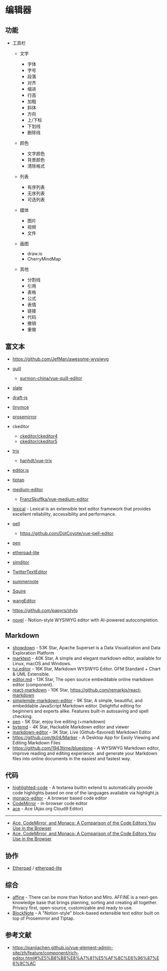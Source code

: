 # 编辑器

## 功能

- 工具栏

    - 文字

        - 字体
        - 字号
        - 段落
        - 对齐
        - 缩进
        - 行高
        - 加粗
        - 斜体
        - 方向
        - 上/下标
        - 下划线
        - 删除线
    
    - 颜色

        - 文字颜色
        - 背景颜色
        - 清除格式

    - 列表

        - 有序列表
        - 无序列表
        - 可选列表
    
    - 媒体

        - 图片
        - 视频
        - 文件

    - 画图

        - draw.io
        - CherryMindMap

    - 其他

        - 分割线
        - 引用
        - 表格
        - 公式
        - 表情
        - 链接
        - 代码
        - 撤销
        - 重做

## 富文本

- https://github.com/JefMari/awesome-wysiwyg
- [quill](https://github.com/quilljs/quill)

    - [surmon-china/vue-quill-editor](https://github.com/surmon-china/vue-quill-editor)

- [slate](https://github.com/ianstormtaylor/slate)
- [draft-js](https://github.com/facebook/draft-js)
- [tinymce](https://github.com/tinymce/tinymce)
- [prosemirror](https://github.com/ProseMirror/prosemirror)
- ckeditor

    - [ckeditor/ckeditor4](https://github.com/ckeditor/ckeditor4)
    - [ckeditor/ckeditor5](https://github.com/ckeditor/ckeditor5)

- [trix](https://github.com/basecamp/trix)

    - [hanhdt/vue-trix](https://github.com/hanhdt/vue-trix)

- [editor.js](https://github.com/codex-team/editor.js)
- [tiptap](https://github.com/ueberdosis/tiptap)
- [medium-editor](https://github.com/yabwe/medium-editor)

    - [FranzSkuffka/vue-medium-editor](https://github.com/FranzSkuffka/vue-medium-editor)

- [lexical](https://github.com/facebook/lexical) - Lexical is an extensible text editor framework that provides excellent reliability, accessibility and performance.
- [pell](https://github.com/jaredreich/pell)

    - https://github.com/DotCoyote/vue-pell-editor

- [pen](https://github.com/sofish/pen)
- [etherpad-lite](https://github.com/ether/etherpad-lite)
- [simditor](https://github.com/mycolorway/simditor)
- [TwitterTextEditor](https://github.com/twitter/TwitterTextEditor)
- [summernote](https://github.com/summernote/summernote)
- [Squire](https://github.com/neilj/Squire)
- [wangEditor](https://github.com/wangeditor-team/wangEditor)
- https://github.com/papyrs/stylo
- [novel](https://github.com/steven-tey/novel) - Notion-style WYSIWYG editor with AI-powered autocompletion.

## Markdown

- [showdown](https://github.com/showdownjs/showdown) - 53K Star, Apache Superset is a Data Visualization and Data Exploration Platform
- [marktext](https://github.com/marktext/marktext) - 40K Star, A simple and elegant markdown editor, available for Linux, macOS and Windows.
- [tui.editor](https://github.com/nhn/tui.editor) -  16K Star, Markdown WYSIWYG Editor. GFM Standard + Chart & UML Extensible.
- [editor.md](https://github.com/pandao/editor.md) - 13K Star, The open source embeddable online markdown editor (component).
- [react-markdown](https://github.com/remarkjs/react-markdown) - 10K Star, https://github.com/remarkjs/react-markdown
- [simplemde-markdown-editor](https://github.com/sparksuite/simplemde-markdown-editor) - 9K Star, A simple, beautiful, and embeddable JavaScript Markdown editor. Delightful editing for beginners and experts alike. Features built-in autosaving and spell checking.
- [pen](https://github.com/sofish/pen) - 5K Star, enjoy live editing (+markdown)
- [bytemd](https://github.com/bytedance/bytemd) - 4K Star, Hackable Markdown editor and viewer
- [markdown-editor](https://github.com/jbt/markdown-editor) - 3K Star, Live (Github-flavored) Markdown Editor
- https://github.com/tk04/Marker - A Desktop App for Easily Viewing and Editing Markdown Files
- https://github.com/1943time/bluestone - A WYSIWYG Markdown editor, improve reading and editing experience. and generate your Markdown files into online documents in the easiest and fastest way.

## 代码

- [highlighted-code](https://github.com/WebReflection/highlighted-code) - A textarea builtin extend to automatically provide code highlights based on one of the languages available via highlight.js
- [monaco-editor](https://github.com/microsoft/monaco-editor) - A browser based code editor
- [CodeMirror](https://github.com/codemirror/CodeMirror) - in-browser code editor
- [ace](https://github.com/ajaxorg/ace) - Ace (Ajax.org Cloud9 Editor)

---

- [Ace, CodeMirror, and Monaco: A Comparison of the Code Editors You Use in the Browser](https://blog.replit.com/code-editors)
- [Ace, CodeMirror, and Monaco: A Comparison of the Code Editors You Use in the Browser](https://www.reddit.com/r/javascript/comments/s1e55h/ace_codemirror_and_monaco_a_comparison_of_the/)

## 协作

- [Etherpad](https://etherpad.org/) / [etherpad-lite](https://github.com/ether/etherpad-lite)

## 综合

- [affine](https://github.com/toeverything/affine) - There can be more than Notion and Miro. AFFiNE is a next-gen knowledge base that brings planning, sorting and creating all together. Privacy first, open-source, customizable and ready to use.
- [BlockNote](https://github.com/TypeCellOS/BlockNote) - A "Notion-style" block-based extensible text editor built on top of Prosemirror and Tiptap.

## 参考文献

- https://panjiachen.github.io/vue-element-admin-site/zh/feature/component/rich-editor.html#%E5%B8%B8%E8%A7%81%E5%AF%8C%E6%96%87%E6%9C%AC
